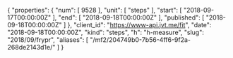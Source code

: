 {
  "properties": {
    "num": [
      9528
    ],
    "unit": [
      "steps"
    ],
    "start": [
      "2018-09-17T00:00:00Z"
    ],
    "end": [
      "2018-09-18T00:00:00Z"
    ],
    "published": [
      "2018-09-18T00:00:00Z"
    ]
  },
  "client_id": "https://www-api.jvt.me/fit",
  "date": "2018-09-18T00:00:00Z",
  "kind": "steps",
  "h": "h-measure",
  "slug": "2018/09/frypr",
  "aliases": [
    "/mf2/204749b0-7b56-4ff6-9f2a-268de2143d1e/"
  ]
}
